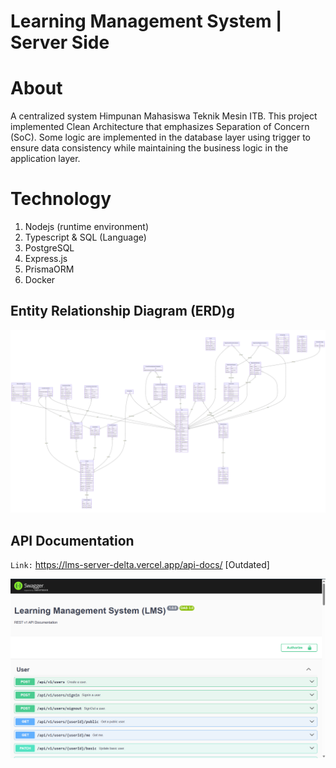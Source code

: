 # Learning Management System | Server Side

# About

A centralized system Himpunan Mahasiswa Teknik Mesin ITB. This project implemented Clean Architecture that emphasizes
Separation of Concern (SoC).
Some logic are implemented in the database layer using trigger to ensure data consistency while maintaining the business
logic in the application layer.

# Technology

1. Nodejs (runtime environment)
2. Typescript & SQL (Language)
3. PostgreSQL
4. Express.js
5. PrismaORM
6. Docker

## Entity Relationship Diagram (ERD)g

![ERD.png](uploads/ERD.png)

## API Documentation

`Link:` https://lms-server-delta.vercel.app/api-docs/ [Outdated]

![img.png](img.png)
